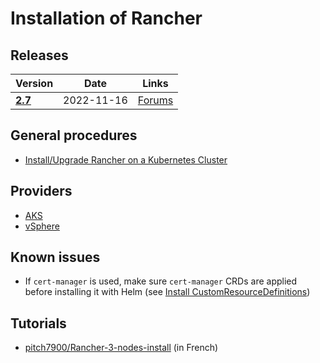 # Installation of Rancher

## Releases

Version                                                           | Date       | Links
------------------------------------------------------------------|------------|--------------------------------------------------------------------
[**2.7**](https://github.com/rancher/rancher/releases/tag/v2.7.0) | 2022-11-16 | [Forums](https://forums.rancher.com/t/rancher-release-v2-7-0/39478)

## General procedures

* [Install/Upgrade Rancher on a Kubernetes Cluster](https://docs.ranchermanager.rancher.io/pages-for-subheaders/install-upgrade-on-a-kubernetes-cluster)

## Providers

* [AKS](providers/microsoft-azure.md#install-rancher-on-aks)
* [vSphere](providers/wmware-vsphere.md#install-rancher-in-vsphere)

## Known issues

* If `cert-manager` is used, make sure `cert-manager` CRDs are applied before installing it with Helm (see [Install CustomResourceDefinitions](https://cert-manager.io/docs/installation/helm/#3-install-customresourcedefinitions))

## Tutorials

* [pitch7900/Rancher-3-nodes-install](https://github.com/pitch7900/Rancher-3-nodes-install) (in French)
